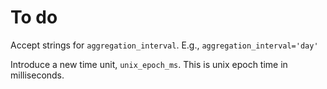 # To do

Accept strings for `aggregation_interval`. E.g., `aggregation_interval='day'`

Introduce a new time unit, `unix_epoch_ms`. This is unix epoch time in milliseconds.